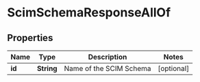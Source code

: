 

# ScimSchemaResponseAllOf


## Properties

| Name | Type | Description | Notes |
|------------ | ------------- | ------------- | -------------|
|**id** | **String** | Name of the SCIM Schema |  [optional] |



